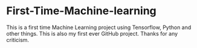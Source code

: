 # First-Time-Machine-learning
This is a first time Machine Learning project using Tensorflow, Python and other things. This is also my first ever GitHub project. Thanks for any criticism.

